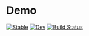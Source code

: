 # Demo

[![Stable](https://img.shields.io/badge/docs-stable-blue.svg)](https://Ziaeemehr.github.io/Demo.jl/stable/)
[![Dev](https://img.shields.io/badge/docs-dev-blue.svg)](https://Ziaeemehr.github.io/Demo.jl/dev/)
[![Build Status](https://github.com/Ziaeemehr/Demo.jl/actions/workflows/CI.yml/badge.svg?branch=main)](https://github.com/Ziaeemehr/Demo.jl/actions/workflows/CI.yml?query=branch%3Amain)

